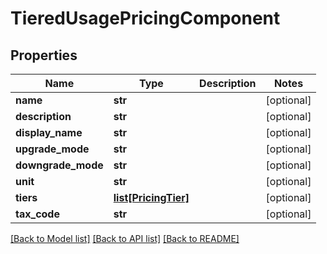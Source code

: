 # TieredUsagePricingComponent

## Properties
Name | Type | Description | Notes
------------ | ------------- | ------------- | -------------
**name** | **str** |  | [optional] 
**description** | **str** |  | [optional] 
**display_name** | **str** |  | [optional] 
**upgrade_mode** | **str** |  | [optional] 
**downgrade_mode** | **str** |  | [optional] 
**unit** | **str** |  | [optional] 
**tiers** | [**list[PricingTier]**](PricingTier.md) |  | [optional] 
**tax_code** | **str** |  | [optional] 

[[Back to Model list]](../README.md#documentation-for-models) [[Back to API list]](../README.md#documentation-for-api-endpoints) [[Back to README]](../README.md)

